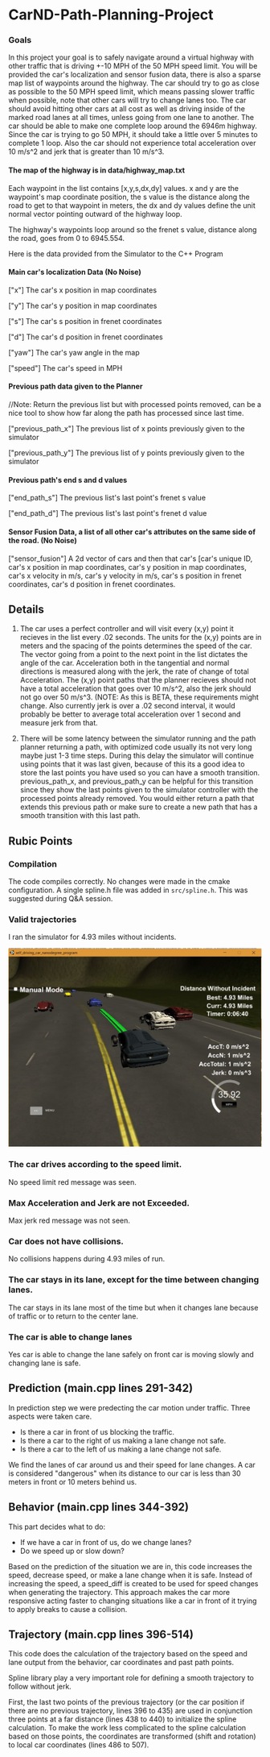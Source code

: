# CarND-Path-Planning-Project

### Goals
In this project your goal is to safely navigate around a virtual highway with other traffic that is driving +-10 MPH of the 50 MPH speed limit. You will be provided the car's localization and sensor fusion data, there is also a sparse map list of waypoints around the highway. The car should try to go as close as possible to the 50 MPH speed limit, which means passing slower traffic when possible, note that other cars will try to change lanes too. The car should avoid hitting other cars at all cost as well as driving inside of the marked road lanes at all times, unless going from one lane to another. The car should be able to make one complete loop around the 6946m highway. Since the car is trying to go 50 MPH, it should take a little over 5 minutes to complete 1 loop. Also the car should not experience total acceleration over 10 m/s^2 and jerk that is greater than 10 m/s^3.

#### The map of the highway is in data/highway_map.txt
Each waypoint in the list contains  [x,y,s,dx,dy] values. x and y are the waypoint's map coordinate position, the s value is the distance along the road to get to that waypoint in meters, the dx and dy values define the unit normal vector pointing outward of the highway loop.

The highway's waypoints loop around so the frenet s value, distance along the road, goes from 0 to 6945.554.

Here is the data provided from the Simulator to the C++ Program

#### Main car's localization Data (No Noise)

["x"] The car's x position in map coordinates

["y"] The car's y position in map coordinates

["s"] The car's s position in frenet coordinates

["d"] The car's d position in frenet coordinates

["yaw"] The car's yaw angle in the map

["speed"] The car's speed in MPH

#### Previous path data given to the Planner

//Note: Return the previous list but with processed points removed, can be a nice tool to show how far along
the path has processed since last time. 

["previous_path_x"] The previous list of x points previously given to the simulator

["previous_path_y"] The previous list of y points previously given to the simulator

#### Previous path's end s and d values 

["end_path_s"] The previous list's last point's frenet s value

["end_path_d"] The previous list's last point's frenet d value

#### Sensor Fusion Data, a list of all other car's attributes on the same side of the road. (No Noise)

["sensor_fusion"] A 2d vector of cars and then that car's [car's unique ID, car's x position in map coordinates, car's y position in map coordinates, car's x velocity in m/s, car's y velocity in m/s, car's s position in frenet coordinates, car's d position in frenet coordinates. 

## Details

1. The car uses a perfect controller and will visit every (x,y) point it recieves in the list every .02 seconds. The units for the (x,y) points are in meters and the spacing of the points determines the speed of the car. The vector going from a point to the next point in the list dictates the angle of the car. Acceleration both in the tangential and normal directions is measured along with the jerk, the rate of change of total Acceleration. The (x,y) point paths that the planner recieves should not have a total acceleration that goes over 10 m/s^2, also the jerk should not go over 50 m/s^3. (NOTE: As this is BETA, these requirements might change. Also currently jerk is over a .02 second interval, it would probably be better to average total acceleration over 1 second and measure jerk from that.

2. There will be some latency between the simulator running and the path planner returning a path, with optimized code usually its not very long maybe just 1-3 time steps. During this delay the simulator will continue using points that it was last given, because of this its a good idea to store the last points you have used so you can have a smooth transition. previous_path_x, and previous_path_y can be helpful for this transition since they show the last points given to the simulator controller with the processed points already removed. You would either return a path that extends this previous path or make sure to create a new path that has a smooth transition with this last path.


## Rubic Points

### Compilation
The code compiles correctly. No changes were made in the cmake configuration. A single spline.h file was added in `src/spline.h`. This was suggested during Q&A session.

### Valid trajectories

I ran the simulator for 4.93 miles without incidents.

![Valid Trajectories](Capture_1.JPG)

### The car drives according to the speed limit.

No speed limit red message was seen.

### Max Acceleration and Jerk are not Exceeded.

Max jerk red message was not seen.

### Car does not have collisions.

No collisions happens during 4.93 miles of run.

### The car stays in its lane, except for the time between changing lanes.

The car stays in its lane most of the time but when it changes lane because of traffic or to return to the center lane.

### The car is able to change lanes

Yes car is able to change the lane safely on front car is moving slowly and changing lane is safe.

## Prediction (main.cpp lines 291-342)

In prediction step we were predecting the car motion under traffic. Three aspects were taken care.

* Is there a car in front of us blocking the traffic.
* Is there a car to the right of us making a lane change not safe.
* Is there a car to the left of us making a lane change not safe.

We find the lanes of car around us and their speed for lane changes. A car is considered "dangerous" when its distance to our car is less than 30 meters in front or 10 meters behind us.

## Behavior (main.cpp lines 344-392)

This part decides what to do:

* If we have a car in front of us, do we change lanes?
* Do we speed up or slow down?

Based on the prediction of the situation we are in, this code increases the speed, decrease speed, or make a lane change when it is safe. Instead of increasing the speed, a speed_diff is created to be used for speed changes when generating the trajectory. This approach makes the car more responsive acting faster to changing situations like a car in front of it trying to apply breaks to cause a collision.

## Trajectory (main.cpp lines 396-514)

This code does the calculation of the trajectory based on the speed and lane output from the behavior, car coordinates and past path points.

Spline library play a very important role for defining a smooth trajectory to follow without jerk. 

First, the last two points of the previous trajectory (or the car position if there are no previous trajectory, lines 396 to 435) are used in conjunction three points at a far distance (lines 438 to 440) to initialize the spline calculation. To make the work less complicated to the spline calculation based on those points, the coordinates are transformed (shift and rotation) to local car coordinates (lines 486 to 507).

